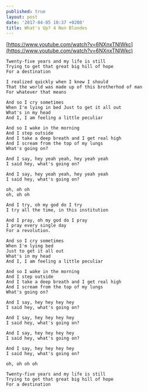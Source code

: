 ```yaml
---
published: true
layout: post
date: '2017-04-05 10:37 +0200'
title: What's Up? 4 Non Blondes
---
```

[https://www.youtube.com/watch?v=6NXnxTNIWkc](https://www.youtube.com/watch?v=6NXnxTNIWkc)

    Twenty-five years and my life is still
    Trying to get that great big hill of hope
    For a destination
    
    I realized quickly when I knew I should
    That the world was made up of this brotherhod of man
    For whatever that means
    
    And so I cry sometimes
    When I'm lying in bed Just to get it all out
    What's in my head
    And I, I am feeling a little peculiar
    
    And so I wake in the morning
    And I step outside
    And I take a deep breath and I get real high
    And I scream from the top of my lungs
    What's going on?
    
    And I say, hey yeah yeah, hey yeah yeah
    I said hey, what's going on?
    
    And I say, hey yeah yeah, hey yeah yeah
    I said hey, what's going on?
    
    oh, oh oh
    oh, oh oh
    
    And I try, oh my god do I try
    I try all the time, in this institution
    
    And I pray, oh my god do I pray
    I pray every single day
    For a revolution.
    
    And so I cry sometimes
    When I'm lying bed
    Just to get it all out
    What's in my head
    And I, I am feeling a little peculiar
    
    And so I wake in the morning
    And I step outside
    And I take a deep breath and I get real high
    And I scream from the top of my lungs
    What's going on?
    
    And I say, hey hey hey hey
    I said hey, what's going on?
    
    And I say, hey hey hey hey
    I said hey, what's going on?
    
    And I say, hey hey hey hey
    I said hey, what's going on?
    
    And I say, hey hey hey hey
    I said hey, what's going on?
    
    oh, oh oh oh
    
    Twenty-five years and my life is still
    Trying to get that great big hill of hope
    For a destination


